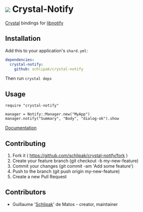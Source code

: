 # ![](https://cdn.rawgit.com/Schlipak/crystal-notify/master/res/icon.svg) Crystal-Notify

[Crystal](https://crystal-lang.org/) bindings for [libnotify](https://developer.gnome.org/libnotify/)

## Installation

Add this to your application's `shard.yml`:

```yaml
dependencies:
  crystal-notify:
    github: schlipak/crystal-notify
```

Then run `crystal deps`

## Usage

```crystal
require "crystal-notify"

manager = Notify::Manager.new("MyApp")
manager.notify("Summary", "Body", "dialog-ok").show
```

[Documentation](https://schlipak.github.io/crystal-notify/)

## Contributing

1. Fork it ( <https://github.com/schlipak/crystal-notify/fork> )
2. Create your feature branch (git checkout -b my-new-feature)
3. Commit your changes (git commit -am 'Add some feature')
4. Push to the branch (git push origin my-new-feature)
5. Create a new Pull Request

## Contributors

- Guillaume '[Schlipak](https://github.com/schlipak)' de Matos - creator, maintainer
